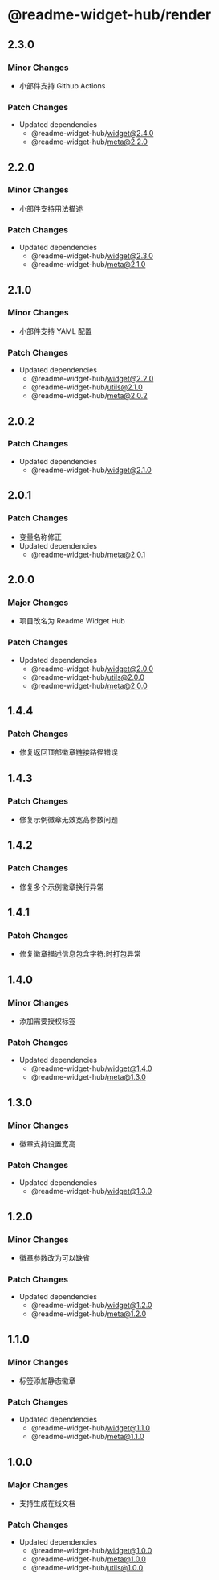 # @readme-widget-hub/render

## 2.3.0

### Minor Changes

- 小部件支持 Github Actions

### Patch Changes

- Updated dependencies
  - @readme-widget-hub/widget@2.4.0
  - @readme-widget-hub/meta@2.2.0

## 2.2.0

### Minor Changes

- 小部件支持用法描述

### Patch Changes

- Updated dependencies
  - @readme-widget-hub/widget@2.3.0
  - @readme-widget-hub/meta@2.1.0

## 2.1.0

### Minor Changes

- 小部件支持 YAML 配置

### Patch Changes

- Updated dependencies
  - @readme-widget-hub/widget@2.2.0
  - @readme-widget-hub/utils@2.1.0
  - @readme-widget-hub/meta@2.0.2

## 2.0.2

### Patch Changes

- Updated dependencies
  - @readme-widget-hub/widget@2.1.0

## 2.0.1

### Patch Changes

- 变量名称修正
- Updated dependencies
  - @readme-widget-hub/meta@2.0.1

## 2.0.0

### Major Changes

- 项目改名为 Readme Widget Hub

### Patch Changes

- Updated dependencies
  - @readme-widget-hub/widget@2.0.0
  - @readme-widget-hub/utils@2.0.0
  - @readme-widget-hub/meta@2.0.0

## 1.4.4

### Patch Changes

- 修复返回顶部徽章链接路径错误

## 1.4.3

### Patch Changes

- 修复示例徽章无效宽高参数问题

## 1.4.2

### Patch Changes

- 修复多个示例徽章换行异常

## 1.4.1

### Patch Changes

- 修复徽章描述信息包含字符:时打包异常

## 1.4.0

### Minor Changes

- 添加需要授权标签

### Patch Changes

- Updated dependencies
  - @readme-widget-hub/widget@1.4.0
  - @readme-widget-hub/meta@1.3.0

## 1.3.0

### Minor Changes

- 徽章支持设置宽高

### Patch Changes

- Updated dependencies
  - @readme-widget-hub/widget@1.3.0

## 1.2.0

### Minor Changes

- 徽章参数改为可以缺省

### Patch Changes

- Updated dependencies
  - @readme-widget-hub/widget@1.2.0
  - @readme-widget-hub/meta@1.2.0

## 1.1.0

### Minor Changes

- 标签添加静态徽章

### Patch Changes

- Updated dependencies
  - @readme-widget-hub/widget@1.1.0
  - @readme-widget-hub/meta@1.1.0

## 1.0.0

### Major Changes

- 支持生成在线文档

### Patch Changes

- Updated dependencies
  - @readme-widget-hub/widget@1.0.0
  - @readme-widget-hub/meta@1.0.0
  - @readme-widget-hub/utils@1.0.0
